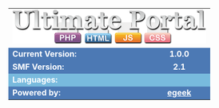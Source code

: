 <table style="font-size:16px;">
<tbody>
<tr>
<td colspan="2"><img src="up.png" alt="Ultimate Portal" title="Ultimate Portal" /></td>
</tr>
<tr style="background: #4C79B4;font-weight:bold;">
<td style="color: white;">Current Version:</td>
<td style="color: white;text-align:center">1.0.0</td>
</tr>
</tr>
<tr style="background: #4C79B4;font-weight:bold;">
<td style="color: white;">SMF Version:</td>
<td style="color: white;text-align:center">2.1</td>
</tr>
<tr style="background: #78BADD; color:white;font-weight:bold;">
<td style="color: white;">Languages:</td>
<td style="color: white;text-align:center">
<img src="https://www.simplemachines.org/site_images/lang/spanish.gif" alt="" />&nbsp;
<img src="https://www.simplemachines.org/site_images/lang/english.gif" alt="" />
</td>
</tr>
<tr style="background: #4C79B4;font-weight:bold;">
<td style="color: white;">Powered by:</td>
<td style="color: white;text-align:center"><a href="https://www.egeek.com.py" target="_blank" style="color:white;">egeek</a></td>
</tr>
</tr>
</tbody>
</table>
